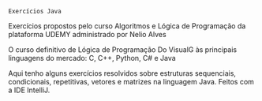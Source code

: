 ```
Exercícios Java
```

Exercícios propostos pelo curso Algoritmos e Lógica de Programação da plataforma UDEMY administrado por Nelio Alves

O curso definitivo de Lógica de Programação Do VisualG às principais linguagens do mercado: C, C++, Python, C# e Java

Aqui tenho alguns exercícios resolvidos sobre estruturas sequenciais, condicionais, repetitivas, vetores e matrizes na linguagem Java. Feitos com a IDE IntelliJ.
